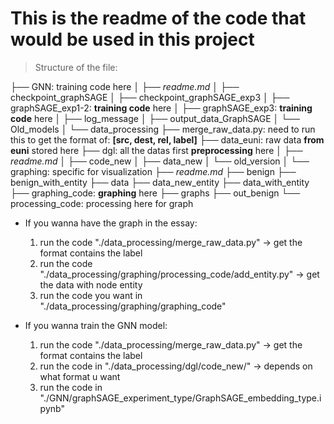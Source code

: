 # This is the readme of the code that would be used in this project

> Structure of the file:

├── GNN: training code here
│    ├── *readme.md*
│    ├── checkpoint_graphSAGE
│    ├── checkpoint_graphSAGE_exp3
│    ├── graphSAGE_exp1-2: **training code** here
│    ├── graphSAGE_exp3: **training code** here
│    ├── log_message
│    ├── output_data_GraphSAGE
│    └── Old_models
│
└── data_processing
    ├── merge_raw_data.py: need to run this to get the format of: **[src, dest, rel, label]**
    ├── data_euni: raw data **from euni** stored here
    ├── dgl: all the datas first **preprocessing** here
    │   ├── *readme.md*
    │   ├── code_new
    │   ├── data_new
    │   └── old_version
    │
    └── graphing: specific for visualization
        ├── *readme.md*
        ├── benign
        ├── benign_with_entity
        ├── data
        ├── data_new_entity
        ├── data_with_entity
        ├── graphing_code: **graphing** here
        ├── graphs
        ├── out_benign
        └── processing_code: processing here for graph

- If you wanna have the graph in the essay:
    1. run the code "./data_processing/merge_raw_data.py" -> get the format contains the label
    2. run the code "./data_processing/graphing/processing_code/add_entity.py" -> get the data with node entity
    3. run the code you want in "./data_processing/graphing/graphing_code"

- If you wanna train the GNN model:
    1. run the code "./data_processing/merge_raw_data.py" -> get the format contains the label
    2. run the code in "./data_processing/dgl/code_new/" -> depends on what format u want
    3. run the code in "./GNN/graphSAGE_experiment_type/GraphSAGE_embedding_type.ipynb"
